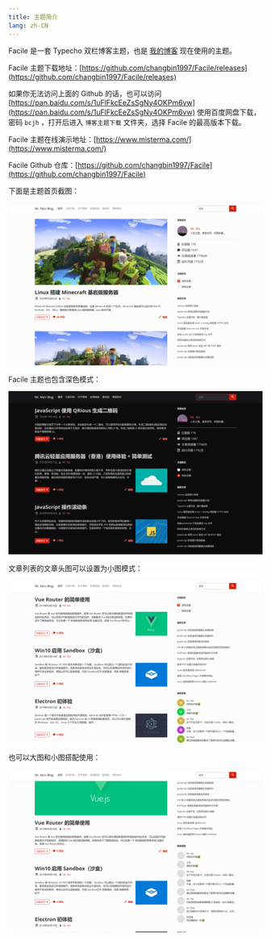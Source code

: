 ```yaml
---
title: 主题简介
lang: zh-CN
---
```


Facile 是一套 Typecho 双栏博客主题，也是 [我的博客](https://www.misterma.com/) 现在使用的主题。

Facile 主题下载地址：[https://github.com/changbin1997/Facile/releases](https://github.com/changbin1997/Facile/releases) 

如果你无法访问上面的 Github 的话，也可以访问[https://pan.baidu.com/s/1uFlFkcEeZsSgNy4OKPm6vw](https://pan.baidu.com/s/1uFlFkcEeZsSgNy4OKPm6vw) 使用百度网盘下载，密码 `bcjh` ，打开后进入 `博客主题下载` 文件夹，选择 Facile 的最高版本下载。

Facile 主题在线演示地址：[https://www.misterma.com/](https://www.misterma.com/) 

Facile Github 仓库：[https://github.com/changbin1997/Facile](https://github.com/changbin1997/Facile) 

下面是主题首页截图：

![Facile主题首页截图](./public/home-page.png)

Facile 主题也包含深色模式：

![Facile深色模式截图](./public/dark-color.png)

文章列表的文章头图可以设置为小图模式：

![Facile小头图模式](./public/16559500514029.png)

也可以大图和小图搭配使用：

![Facile大图和小图搭配使用](./public/16559501077972.png)